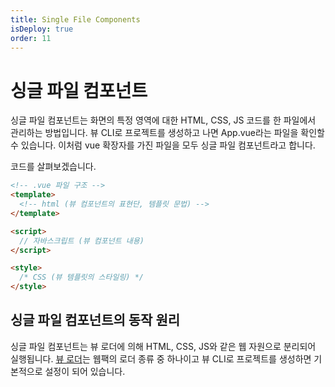 ```yaml
---
title: Single File Components
isDeploy: true
order: 11
---
```


# 싱글 파일 컴포넌트

싱글 파일 컴포넌트는 화면의 특정 영역에 대한 HTML, CSS, JS 코드를 한 파일에서 관리하는 방법입니다. 뷰 CLI로 프로젝트를 생성하고 나면 App.vue라는 파일을 확인할 수 있습니다. 이처럼 vue 확장자를 가진 파일을 모두 싱글 파일 컴포넌트라고 합니다.

코드를 살펴보겠습니다.

```html
<!-- .vue 파일 구조 -->
<template>
  <!-- html (뷰 컴포넌트의 표현단, 템플릿 문법) -->
</template>

<script>
  // 자바스크립트 (뷰 컴포넌트 내용)
</script>

<style>
  /* CSS (뷰 템플릿의 스타일링) */
</style>
```

## 싱글 파일 컴포넌트의 동작 원리

싱글 파일 컴포넌트는 뷰 로더에 의해 HTML, CSS, JS와 같은 웹 자원으로 분리되어 실행됩니다. [뷰 로더](https://vue-loader.vuejs.org/guide/)는 웹팩의 로더 종류 중 하나이고 뷰 CLI로 프로젝트를 생성하면 기본적으로 설정이 되어 있습니다.
